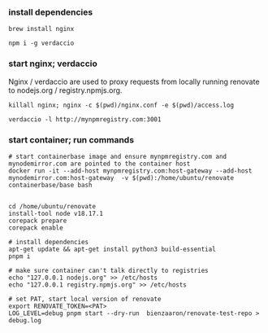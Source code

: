 ### install dependencies

```
brew install nginx

npm i -g verdaccio
```

### start nginx; verdaccio

Nginx / verdaccio are used to proxy requests from locally running renovate to nodejs.org / registry.npmjs.org.

```
killall nginx; nginx -c $(pwd)/nginx.conf -e $(pwd)/access.log

verdaccio -l http://mynpmregistry.com:3001
```

### start container; run commands

```
# start containerbase image and ensure mynpmregistry.com and mynodemirror.com are pointed to the container host
docker run -it --add-host mynpmregistry.com:host-gateway --add-host mynodemirror.com:host-gateway  -v $(pwd):/home/ubuntu/renovate containerbase/base bash


cd /home/ubuntu/renovate
install-tool node v18.17.1
corepack prepare
corepack enable

# install dependencies
apt-get update && apt-get install python3 build-essential
pnpm i

# make sure container can't talk directly to registries
echo "127.0.0.1 nodejs.org" >> /etc/hosts
echo "127.0.0.1 registry.npmjs.org" >> /etc/hosts

# set PAT, start local version of renovate
export RENOVATE_TOKEN=<PAT>
LOG_LEVEL=debug pnpm start --dry-run  bienzaaron/renovate-test-repo > debug.log
```
